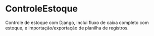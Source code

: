 # ControleEstoque
Controle de estoque com Django, inclui fluxo de caixa completo com estoque, e importação/exportação de planilha de registros.

